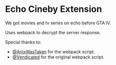 # Echo Cineby Extension

We got movies and tv series on echo before GTA IV.

Uses webpack to decrypt the server response.

Special thanks to:

- [@ArjixWasTaken](https://github.com/ArjixWasTaken) for the webpack script.
- [@Vendicated](https://github.com/Vendicated) for the original webpack script.